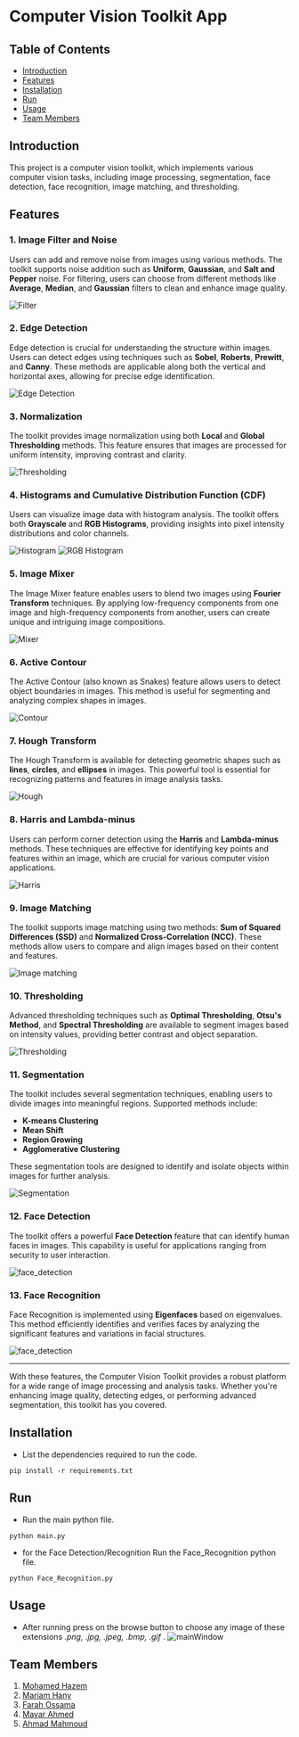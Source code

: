 # Computer Vision Toolkit App

## Table of Contents
- [Introduction](#introduction)
- [Features](#features)
- [Installation](#installation)
- [Run](#run)
- [Usage](#usage)
- [Team Members](#Team-Members)



## Introduction
This project is a computer vision toolkit, which implements various computer vision tasks, including image processing, segmentation, face detection, face recognition, image matching, and thresholding.


## Features

### 1. Image Filter and Noise
Users can add and remove noise from images using various methods. The toolkit supports noise addition such as **Uniform**, **Gaussian**, and **Salt and Pepper** noise. For filtering, users can choose from different methods like **Average**, **Median**, and **Gaussian** filters to clean and enhance image quality.

![Filter](./assets/Filter.png)

### 2. Edge Detection
Edge detection is crucial for understanding the structure within images. Users can detect edges using techniques such as **Sobel**, **Roberts**, **Prewitt**, and **Canny**. These methods are applicable along both the vertical and horizontal axes, allowing for precise edge identification.

![Edge Detection](./assets/edge.png)

### 3. Normalization
The toolkit provides image normalization using both **Local** and **Global Thresholding** methods. This feature ensures that images are processed for uniform intensity, improving contrast and clarity.

![Thresholding](./assets/norm.png)

### 4. Histograms and Cumulative Distribution Function (CDF)
Users can visualize image data with histogram analysis. The toolkit offers both **Grayscale** and **RGB Histograms**, providing insights into pixel intensity distributions and color channels.

![Histogram](./assets/hist.png)
![RGB Histogram](./assets/RGBh.png)

### 5. Image Mixer
The Image Mixer feature enables users to blend two images using **Fourier Transform** techniques. By applying low-frequency components from one image and high-frequency components from another, users can create unique and intriguing image compositions.

![Mixer](./assets/fourier.png)

### 6. Active Contour

The Active Contour (also known as Snakes) feature allows users to detect object boundaries in images. This method is useful for segmenting and analyzing complex shapes in images.

![Contour](./assets/contour.png)

### 7. Hough Transform

The Hough Transform is available for detecting geometric shapes such as **lines**, **circles**, and **ellipses** in images. This powerful tool is essential for recognizing patterns and features in image analysis tasks.

![Hough](./assets/hough.png)


### 8. Harris and Lambda-minus

Users can perform corner detection using the **Harris** and **Lambda-minus** methods. These techniques are effective for identifying key points and features within an image, which are crucial for various computer vision applications.

![Harris](./assets/harris.png)


### 9. Image Matching

The toolkit supports image matching using two methods: **Sum of Squared Differences (SSD)** and **Normalized Cross-Correlation (NCC)**. These methods allow users to compare and align images based on their content and features.

![Image matching](./assets/match.png)


### 10. Thresholding

Advanced thresholding techniques such as **Optimal Thresholding**, **Otsu's Method**, and **Spectral Thresholding** are available to segment images based on intensity values, providing better contrast and object separation.

![Thresholding](./assets/thresholding.png)


### 11. Segmentation

The toolkit includes several segmentation techniques, enabling users to divide images into meaningful regions. Supported methods include:

- **K-means Clustering**
- **Mean Shift**
- **Region Growing**
- **Agglomerative Clustering**

These segmentation tools are designed to identify and isolate objects within images for further analysis.

![Segmentation](./assets/segmentation.png)


### 12. Face Detection

The toolkit offers a powerful **Face Detection** feature that can identify human faces in images. This capability is useful for applications ranging from security to user interaction.

![face_detection](./assets/face_detection.png)


### 13. Face Recognition

Face Recognition is implemented using **Eigenfaces** based on eigenvalues. This method efficiently identifies and verifies faces by analyzing the significant features and variations in facial structures.

![face_detection](./assets/face_recognition.png)

---

With these features, the Computer Vision Toolkit provides a robust platform for a wide range of image processing and analysis tasks. Whether you're enhancing image quality, detecting edges, or performing advanced segmentation, this toolkit has you covered.



## Installation
- List the dependencies required to run the code.
``` shell
pip install -r requirements.txt
```

## Run
- Run the main python file.
``` shell
python main.py
```

- for the Face Detection/Recognition Run the Face_Recognition python file.
``` shell
python Face_Recognition.py
```

## Usage
- After running press on the browse button to choose any image of these extensions *.png, .jpg, .jpeg, .bmp, .gif* .
![mainWindow](./assets/MainWindow.png)


## Team Members
1. [Mohamed Hazem](https://github.com/Mohamed-hazem-mahrous)
2. [Mariam Hany](https://github.com/MariamHany01)
3. [Farah Ossama](https://github.com/fou65)
4. [Mayar Ahmed](https://github.com/MayarAhmeddd)
5. [Ahmad Mahmoud](https://github.com/ahmadMfouad)